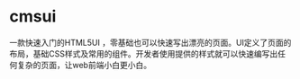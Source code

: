 # cmsui
一款快速入门的HTML5UI ，零基础也可以快速写出漂亮的页面。UI定义了页面的布局，基础CSS样式及常用的组件。开发者使用提供的样式就可以快速编写出任何复杂的页面，让web前端小白更小白。
